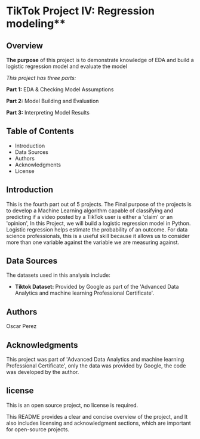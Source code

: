 # TikTok Project IV: Regression modeling**

## Overview

**The purpose** of this project is to demonstrate knowledge of EDA and build a logistic regression model and evaluate the model

*This project has three parts:*

**Part 1:** EDA & Checking Model Assumptions

**Part 2:** Model Building and Evaluation

**Part 3:** Interpreting Model Results

## Table of Contents
- Introduction
- Data Sources
- Authors
- Acknowledgments
- License

## Introduction
This is the fourth part out of 5 projects. The Final purpose of the projects is to develop a Machine Learning algorithm capable of classifying and predicting if a video posted by a TikTok user is either a 'claim' or an 'opinion', In this Project, we will build a logistic regression model in Python. Logistic regression helps estimate the probability of an outcome. For data science professionals, this is a useful skill because it allows us to consider more than one variable against the variable we are measuring against.

## Data Sources
The datasets used in this analysis include:
- **Tiktok Dataset:** Provided by Google as part of the 'Advanced Data Analytics and machine learning Professional Certificate'.

## Authors
Oscar Perez

## Acknowledgments
This project was part of 'Advanced Data Analytics and machine learning Professional Certificate', only the data was provided by Google, the code was developed by the author.

## license
This is an open source project, no license is required.

This README provides a clear and concise overview of the project, and It also includes licensing and acknowledgment sections, which are important for open-source projects.
